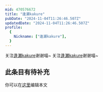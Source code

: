 ```yaml
---
mid: 470576672
title: "逢瀬kakure"
pubDate: "2024-11-04T11:26:46.507Z"
updatedDate: "2024-11-04T11:26:46.507Z"
profile:
  {
    Nickname: ["逢瀬kakure"],
  }
---
```


关注[逢瀬kakure](https://space.bilibili.com/470576672)谢谢喵~ 关注[逢瀬kakure](https://space.bilibili.com/470576672)谢谢喵~

## 此条目有待补充
你可以在[这里](https://github.com/Yuhanawa/VTuber.ICU-Content/edit/master/v/逢瀬kakure/index.md)编辑本文
